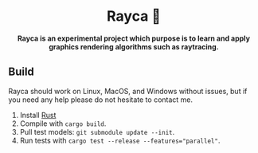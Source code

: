 <div align="center">

# Rayca 🌈

**Rayca is an experimental project which purpose is to learn and apply graphics rendering algorithms such as raytracing.**

</div>

## Build

Rayca should work on Linux, MacOS, and Windows without issues, but if you need any help please do not hesitate to contact me.

1. Install [Rust](https://rustup.rs/)
2. Compile with `cargo build`.
3. Pull test models: `git submodule update --init`.
4. Run tests with `cargo test --release --features="parallel"`.
